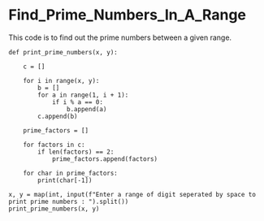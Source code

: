 # Find_Prime_Numbers_In_A_Range
This code is to find out the prime numbers between a given range.


    def print_prime_numbers(x, y):

        c = []
    
        for i in range(x, y):
            b = []
            for a in range(1, i + 1):
                if i % a == 0:
                    b.append(a)
            c.append(b)
    
        prime_factors = []
    
        for factors in c:
            if len(factors) == 2:
                prime_factors.append(factors)
    
        for char in prime_factors:
            print(char[-1])
        
    x, y = map(int, input(f"Enter a range of digit seperated by space to print prime numbers : ").split())
    print_prime_numbers(x, y)
